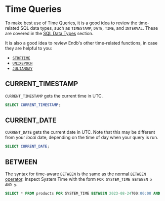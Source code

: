 # Time Queries

To make best use of Time Queries, it is a good idea to review the
time-related SQL data types, such as `TIMESTAMP`, `DATE`, `TIME`,
and `INTERVAL`.
These are covered in the [SQL Data Types](data_types.md) section.

It is also a good idea to review Endb's other time-related functions,
in case they are helpful to you:

* [`STRFTIME`](functions.md#strftime)
* [`UNIXEPOCH`](functions.md#unixepoch)
* [`JULIANDAY`](functions.md#julianday)

## CURRENT_TIMESTAMP

`CURRENT_TIMESTAMP` gets the current time in UTC.

```sql
SELECT CURRENT_TIMESTAMP;
```

## CURRENT_DATE

`CURRENT_DATE` gets the current date in UTC.
Note that this may be different from your _local_ date,
depending on the time of day when your query is run.

```sql
SELECT CURRENT_DATE;
```

## BETWEEN

The syntax for time-aware `BETWEEN` is the same as the
[normal `BETWEEN` operator](operators.md#between).
Inspect System Time with the form `FOR SYSTEM_TIME BETWEEN x AND y`.

```sql
SELECT * FROM products FOR SYSTEM_TIME BETWEEN 2023-08-24T00:00:00 AND 2023-08-25T00:00:00;
```
